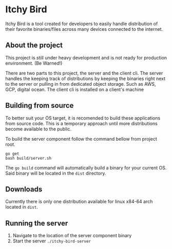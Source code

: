 # Itchy Bird

Itchy Bird is a tool created for developers to easily handle distribution of their favorite binaries/files across many devices connected to the internet.

## About the project

This project is still under heavy development and is not ready for production environment. (Be Warned!)

There are two parts to this project, the server and the client cli.
The server handles the keeping track of distributions by keeping the binaries right next to the server or pulling in from dedicated object storage. Such as AWS, GCP, digital ocean.
The client cli is installed on a client's machine  

## Building from source
To better suit your OS target, it is recomended to build these applications from source code. This is a temporary approach until more distributions become available to the public.

To build the server component follow the command bellow from project root.
```
go get
bash build/server.sh
```

The `go build` command will automatically build a binary for your current OS. Said binary will be located in the `dist` directory.

## Downloads
Currently there is only one distribution available for linux x84-64 arch located in `dist`.

## Running the server

1. Navigate to the location of the server component binary
2. Start the server `./itchy-bird-server`